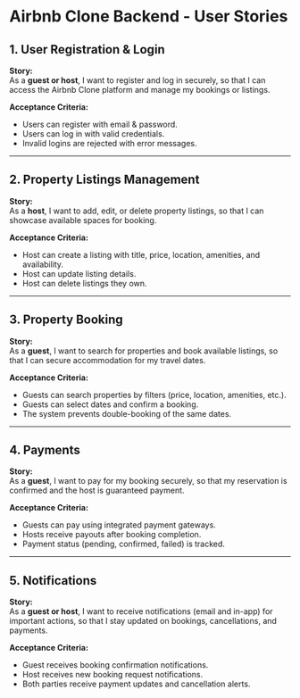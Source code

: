 # Airbnb Clone Backend - User Stories

## 1. User Registration & Login
**Story:**  
As a **guest or host**, I want to register and log in securely, so that I can access the Airbnb Clone platform and manage my bookings or listings.  

**Acceptance Criteria:**  
- Users can register with email & password.  
- Users can log in with valid credentials.  
- Invalid logins are rejected with error messages.  

---

## 2. Property Listings Management
**Story:**  
As a **host**, I want to add, edit, or delete property listings, so that I can showcase available spaces for booking.  

**Acceptance Criteria:**  
- Host can create a listing with title, price, location, amenities, and availability.  
- Host can update listing details.  
- Host can delete listings they own.  

---

## 3. Property Booking
**Story:**  
As a **guest**, I want to search for properties and book available listings, so that I can secure accommodation for my travel dates.  

**Acceptance Criteria:**  
- Guests can search properties by filters (price, location, amenities, etc.).  
- Guests can select dates and confirm a booking.  
- The system prevents double-booking of the same dates.  

---

## 4. Payments
**Story:**  
As a **guest**, I want to pay for my booking securely, so that my reservation is confirmed and the host is guaranteed payment.  

**Acceptance Criteria:**  
- Guests can pay using integrated payment gateways.  
- Hosts receive payouts after booking completion.  
- Payment status (pending, confirmed, failed) is tracked.  

---

## 5. Notifications
**Story:**  
As a **guest or host**, I want to receive notifications (email and in-app) for important actions, so that I stay updated on bookings, cancellations, and payments.  

**Acceptance Criteria:**  
- Guest receives booking confirmation notifications.  
- Host receives new booking request notifications.  
- Both parties receive payment updates and cancellation alerts.  
